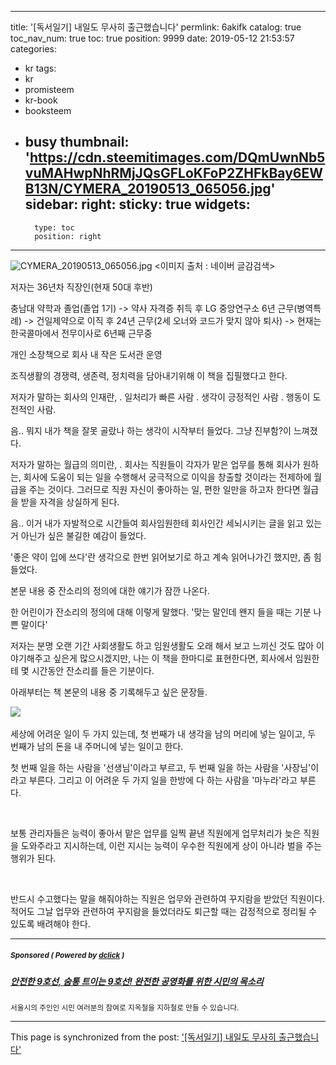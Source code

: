 
---
title: '[독서일기] 내일도 무사히 출근했습니다'
permlink: 6akifk
catalog: true
toc_nav_num: true
toc: true
position: 9999
date: 2019-05-12 21:53:57
categories:
- kr
tags:
- kr
- promisteem
- kr-book
- booksteem
- busy
thumbnail: 'https://cdn.steemitimages.com/DQmUwnNb5vuMAHwpNhRMjJQsGFLoKFoP2ZHFkBay6EWB13N/CYMERA_20190513_065056.jpg'
sidebar:
    right:
        sticky: true
widgets:
    -
        type: toc
        position: right
---


![CYMERA_20190513_065056.jpg](https://cdn.steemitimages.com/DQmUwnNb5vuMAHwpNhRMjJQsGFLoKFoP2ZHFkBay6EWB13N/CYMERA_20190513_065056.jpg)
<이미지 출처 : 네이버 글감검색>


저자는 36년차 직장인(현재 50대 후반)

충남대 약학과 졸업(졸업 1기) -> 약사 자격증 취득 후 LG 중앙연구소 6년 근무(병역특례) -> 건일제약으로 이직 후 24년 근무(2세 오너와 코드가 맞지 않아 퇴사) -> 현재는 한국콜마에서 전무이사로 6년째 근무중

개인 소장책으로 회사 내 작은 도서관 운영

조직생활의 경쟁력, 생존력, 정치력을 담아내기위해 이 책을 집필했다고 한다.

저자가 말하는 회사의 인재란, 
. 일처리가 빠른 사람
. 생각이 긍정적인 사람
. 행동이 도전적인 사람.

음.. 뭐지 내가 책을 잘못 골랐나 하는 생각이 시작부터 들었다. 그냥 진부함?이 느껴졌다.

저자가 말하는 월급의 의미란,
. 회사는 직원들이 각자가 맡은 업무를 통해 회사가 원하는, 회사에 도움이 되는 일을 수행해서 궁극적으로 이익을 창출할 것이라는 전제하에 월급을 주는 것이다. 그러므로 직원 자신이 좋아하는 일, 편한 일만을 하고자 한다면 월급을 받을 자격을 상실하게 된다.

음.. 이거 내가 자발적으로 시간들여 회사임원한테 회사인간 세뇌시키는 글을 읽고 있는거 아닌가 싶은 불길한 예감이 들었다.

'좋은 약이 입에 쓰다'란 생각으로 한번 읽어보기로 하고 계속 읽어나가긴 했지만, 좀 힘들었다.

본문 내용 중 잔소리의 정의에 대한 얘기가 잠깐 나온다.

한 어린이가 잔소리의 정의에 대해 이렇게 말했다.
'맞는 말인데 왠지 들을 때는 기분 나쁜 말이다'

저자는 분명 오랜 기간 사회생활도 하고 임원생활도 오래 해서 보고 느끼신 것도 많아 이야기해주고 싶은게 많으시겠지만, 나는 이 책을 한마디로 표현한다면, 회사에서 임원한테 몇 시간동안 잔소리를 들은 기분이다.

아래부터는 책 본문의 내용 중 기록해두고 싶은 문장들.

​![](https://i.imgur.com/HckzDOK.gif)


세상에 어려운 일이 두 가지 있는데, 첫 번째가 내 생각을 남의 머리에 넣는 일이고, 두 번째가 남의 돈을 내 주머니에 넣는 일이고 한다.

첫 번째 일을 하는 사람을 '선생님'이라고 부르고, 두 번째 일을 하는 사람을 '사장님'이라고 부른다. 그리고 이 어려운 두 가지 일을 한방에 다 하는 사람을 '마누라'라고 부른다. 

​

보통 관리자들은 능력이 좋아서 맡은 업무를 일찍 끝낸 직원에게 업무처리가 늦은 직원을 도와주라고 지시하는데, 이런 지시는 능력이 우수한 직원에게 상이 아니라 벌을 주는 행위가 된다.

​

반드시 수고했다는 말을 해줘야하는 직원은 업무와 관련하여 꾸지람을 받았던 직원이다. 적어도 그날 업무와 관련하여 꾸지람을 들었더라도 퇴근할 때는 감정적으로 정리될 수 있도록 배려해야 한다.

---

#####  <sub> **Sponsored ( Powered by [dclick](https://www.dclick.io) )** </sub>
##### [안전한 9호선, 숨통 트이는 9호선! 완전한 공영화를 위한 시민의 목소리](https://api.dclick.io/v1/c?x=eyJhbGciOiJIUzI1NiIsInR5cCI6IkpXVCJ9.eyJjIjoibHVja3kyMDE1IiwicyI6IjZha2lmayIsImEiOlsidC0xODQyIl0sInVybCI6Imh0dHBzOi8vZG9jcy5nb29nbGUuY29tL2Zvcm1zL2QvZS8xRkFJcFFMU2VYQndqWmRKdWVEQW13dDhiZ3AzTkxFaXF4a1gtQ1FYRzZhTG43RVNYNWw4eXEzZy92aWV3Zm9ybT9mYmNsaWQ9SXdBUjJuMnpTeHF2aEVUUG93UTZlNkk4YlhEdGY4ZnIxWXVMZHU1Y2s4S0lRbTRPWG1JUVpYRUhxWGdsSSIsImlhdCI6MTU1Nzk2NjEzMiwiZXhwIjoxODczMzI2MTMyfQ.AGjrQw_6XS7MmSlJmbRbS3nMdNkduwQ69VssaV68HAU)
<sup>서울시의 주인인 시민 여러분의 참여로 지옥철을 지하철로 만들 수 있습니다.</sup>


- - -

This page is synchronized from the post: ['[독서일기] 내일도 무사히 출근했습니다'](https://steemit.com/@lucky2015/6akifk)
